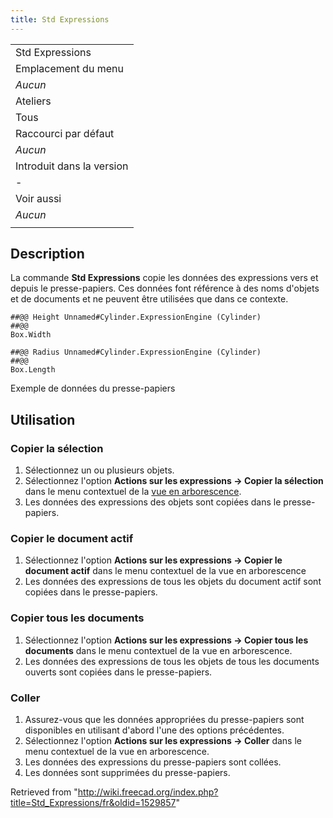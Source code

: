 ```yaml
---
title: Std Expressions
---
```

|  |
| --- |
| Std Expressions |
| Emplacement du menu |
| *Aucun* |
| Ateliers |
| Tous |
| Raccourci par défaut |
| *Aucun* |
| Introduit dans la version |
| - |
| Voir aussi |
| *Aucun* |
|  |

## Description

La commande **Std Expressions** copie les données des expressions vers et depuis le presse-papiers. Ces données font référence à des noms d'objets et de documents et ne peuvent être utilisées que dans ce contexte.

```
##@@ Height Unnamed#Cylinder.ExpressionEngine (Cylinder)
##@@
Box.Width

##@@ Radius Unnamed#Cylinder.ExpressionEngine (Cylinder)
##@@
Box.Length

```

Exemple de données du presse-papiers

## Utilisation

### Copier la sélection

1. Sélectionnez un ou plusieurs objets.
2. Sélectionnez l'option **Actions sur les expressions → Copier la sélection** dans le menu contextuel de la [vue en arborescence](/Tree_view/fr "Tree view/fr").
3. Les données des expressions des objets sont copiées dans le presse-papiers.

### Copier le document actif

1. Sélectionnez l'option **Actions sur les expressions → Copier le document actif** dans le menu contextuel de la vue en arborescence
2. Les données des expressions de tous les objets du document actif sont copiées dans le presse-papiers.

### Copier tous les documents

1. Sélectionnez l'option **Actions sur les expressions → Copier tous les documents** dans le menu contextuel de la vue en arborescence.
2. Les données des expressions de tous les objets de tous les documents ouverts sont copiées dans le presse-papiers.

### Coller

1. Assurez-vous que les données appropriées du presse-papiers sont disponibles en utilisant d'abord l'une des options précédentes.
2. Sélectionnez l'option **Actions sur les expressions → Coller** dans le menu contextuel de la vue en arborescence.
3. Les données des expressions du presse-papiers sont collées.
4. Les données sont supprimées du presse-papiers.

Retrieved from "<http://wiki.freecad.org/index.php?title=Std_Expressions/fr&oldid=1529857>"